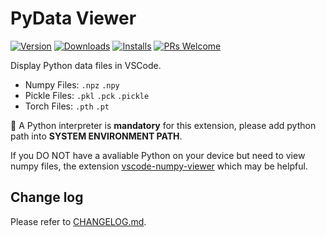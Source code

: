 # PyData Viewer

[![Version](https://img.shields.io/visual-studio-marketplace/v/Percy.vscode-pydata-viewer?style=flat-square)](https://marketplace.visualstudio.com/items?itemName=Percy.vscode-pydata-viewer)
[![Downloads](https://img.shields.io/visual-studio-marketplace/d/Percy.vscode-pydata-viewer.svg?style=flat-square)](https://marketplace.visualstudio.com/items?itemName=Percy.vscode-pydata-viewer)
[![Installs](https://img.shields.io/visual-studio-marketplace/i/Percy.vscode-pydata-viewer.svg?style=flat-square)](https://marketplace.visualstudio.com/items?itemName=Percy.vscode-pydata-viewer)
[![PRs Welcome](https://img.shields.io/badge/PRs-welcome-brightgreen.svg?style=flat-square)](http://makeapullrequest.com)

Display Python data files in VSCode.

- Numpy Files: `.npz` `.npy`
- Pickle Files: `.pkl` `.pck` `.pickle`
- Torch Files: `.pth` `.pt`

:pushpin: A Python interpreter is **mandatory** for this extension, please add python path into **SYSTEM ENVIRONMENT PATH**.

If you DO NOT have a avaliable Python on your device but need to view numpy files, the extension [vscode-numpy-viewer](https://github.com/haochengxia/vscode-numpy-viewer) which may be helpful.

## Change log

Please refer to [CHANGELOG.md](./CHANGELOG.md).

<!-- ## Contributors

<a href="https://github.com/haochengxia/vscode-pydata-viewer/graphs/contributors">
  <img src="https://contrib.rocks/image?repo=haochengxia/vscode-pydata-viewer" />
</a> -->
